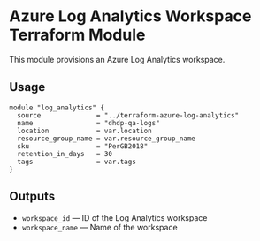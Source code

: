 # Azure Log Analytics Workspace Terraform Module

This module provisions an Azure Log Analytics workspace.

## Usage

```hcl
module "log_analytics" {
  source              = "../terraform-azure-log-analytics"
  name                = "dhdp-qa-logs"
  location            = var.location
  resource_group_name = var.resource_group_name
  sku                 = "PerGB2018"
  retention_in_days   = 30
  tags                = var.tags
}
```

## Outputs

- `workspace_id` — ID of the Log Analytics workspace
- `workspace_name` — Name of the workspace